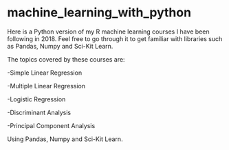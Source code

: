 # machine_learning_with_python
Here is a Python version of my R machine learning courses I have been following in 2018. Feel free to go through it to get familiar with libraries such as Pandas, Numpy and Sci-Kit Learn.

The topics covered by these courses are:

  -Simple Linear Regression

  -Multiple Linear Regression

  -Logistic Regression

  -Discriminant Analysis

  -Principal Component Analysis


Using Pandas, Numpy and Sci-Kit Learn.
